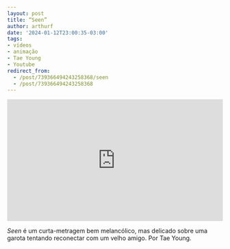 ```yaml
---
layout: post
title: “Seen”
author: arthurf
date: '2024-01-12T23:00:35-03:00'
tags:
- vídeos
- animação
- Tae Young
- Youtube
redirect_from: 
  - /post/739366494243258368/seen
  - /post/739366494243258368
---
```


<iframe style="width: 100%; height: auto; aspect-ratio: 16 / 9;" src="https://www.youtube.com/embed/e89ee8RgBAY?feature=oembed&amp;enablejsapi=1&amp;origin=https://safe.txmblr.com&amp;wmode=opaque" frameborder="0" allow="accelerometer; autoplay; clipboard-write; encrypted-media; gyroscope; picture-in-picture; web-share" allowfullscreen title="Seen"></iframe>

_Seen_ é um curta-metragem bem melancólico, mas delicado sobre uma garota tentando reconectar com um velho amigo. Por Tae Young.


